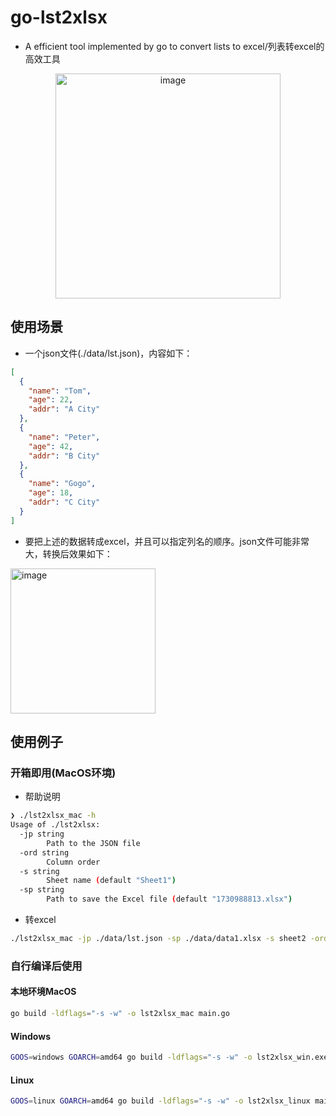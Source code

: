 # go-lst2xlsx

- A efficient  tool implemented by go to convert lists to excel/列表转excel的高效工具


<div align="center">

<img width="360" alt="image" src="https://github.com/user-attachments/assets/b7284537-09a8-42c3-986f-f29013407f45">

</div>

## 使用场景

- 一个json文件(./data/lst.json)，内容如下：

```json
[
  {
    "name": "Tom",
    "age": 22,
    "addr": "A City"
  },
  {
    "name": "Peter",
    "age": 42,
    "addr": "B City"
  },
  {
    "name": "Gogo",
    "age": 18,
    "addr": "C City"
  }
]
```

- 要把上述的数据转成excel，并且可以指定列名的顺序。json文件可能非常大，转换后效果如下：

<img width="232" alt="image" src="https://github.com/user-attachments/assets/57847081-b1e9-4621-abf2-e15faa71479c">


## 使用例子

### 开箱即用(MacOS环境)

- 帮助说明
```bash
❯ ./lst2xlsx_mac -h
Usage of ./lst2xlsx:
  -jp string
        Path to the JSON file
  -ord string
        Column order
  -s string
        Sheet name (default "Sheet1")
  -sp string
        Path to save the Excel file (default "1730988813.xlsx")
```

- 转excel
```bash
./lst2xlsx_mac -jp ./data/lst.json -sp ./data/data1.xlsx -s sheet2 -ord '["name", "addr", "age"]'
```

### 自行编译后使用

#### 本地环境MacOS
```bash
go build -ldflags="-s -w" -o lst2xlsx_mac main.go
```

#### Windows
```bash
GOOS=windows GOARCH=amd64 go build -ldflags="-s -w" -o lst2xlsx_win.exe main.go
```

#### Linux
```bash
GOOS=linux GOARCH=amd64 go build -ldflags="-s -w" -o lst2xlsx_linux main.go
```
